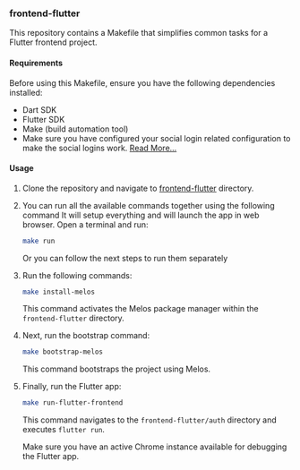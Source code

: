 ### frontend-flutter

This repository contains a Makefile that simplifies common tasks for a Flutter frontend project.

#### Requirements

Before using this Makefile, ensure you have the following dependencies installed:

- Dart SDK
- Flutter SDK
- Make (build automation tool)
- Make sure you have configured your social login related configuration to make the social logins work. [Read More...](./packages/auth/README.md)

#### Usage

1. Clone the repository and navigate to [frontend-flutter](../frontend-flutter/) directory.
2. You can run all the available commands together using the following command
   It will setup everything and will launch the app in web browser.
   Open a terminal and run:

   ```bash
   make run
   ```

   Or you can follow the next steps to run them separately

3. Run the following commands:

   ```bash
   make install-melos
   ```

   This command activates the Melos package manager within the `frontend-flutter` directory.

4. Next, run the bootstrap command:

   ```bash
   make bootstrap-melos
   ```

   This command bootstraps the project using Melos.

5. Finally, run the Flutter app:

   ```bash
   make run-flutter-frontend
   ```

   This command navigates to the `frontend-flutter/auth` directory and executes `flutter run`.

   Make sure you have an active Chrome instance available for debugging the Flutter app.
